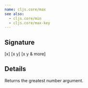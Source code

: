 ```yaml
---
name: cljs.core/max
see also:
  - cljs.core/min
  - cljs.core/max-key
---
```


## Signature
[x]
[x y]
[x y & more]


## Details

Returns the greatest number argument.
